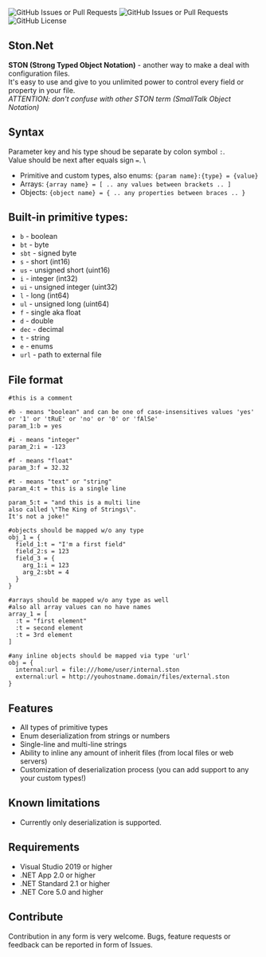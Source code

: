 ![GitHub Issues or Pull Requests](https://img.shields.io/github/issues/am1goo/Ston.Net)
![GitHub Issues or Pull Requests](https://img.shields.io/github/issues-pr/am1goo/Ston.Net)
![GitHub License](https://img.shields.io/github/license/am1goo/Ston.Net)

## Ston.Net
**STON (Strong Typed Object Notation)** - another way to make a deal with configuration files. \
It's easy to use and give to you unlimited power to control every field or property in your file. \
*ATTENTION: don't confuse with other STON term (SmallTalk Object Notation)*

## Syntax
Parameter key and his type shoud be separate by colon symbol `:`. \
Value should be next after equals sign `=`. \

- Primitive and custom types, also enums: `{param name}:{type} = {value}`
- Arrays: `{array name} = [ .. any values between brackets .. ]`
- Objects: `{object name} = { .. any properties between braces .. }`

## Built-in primitive types:
- `b` - boolean
- `bt` - byte
- `sbt` - signed byte
- `s` - short (int16)
- `us` - unsigned short (uint16)
- `i` - integer (int32)
- `ui` - unsigned integer (uint32)
- `l` - long (int64)
- `ul` - unsigned long (uint64)
- `f` - single aka float
- `d` - double
- `dec` - decimal
- `t` - string
- `e` - enums
- `url` - path to external file

## File format
```ston
#this is a comment

#b - means "boolean" and can be one of case-insensitives values 'yes' or '1' or 'tRuE' or 'no' or '0' or 'fAlSe'
param_1:b = yes

#i - means "integer"
param_2:i = -123

#f - means "float"
param_3:f = 32.32

#t - means "text" or "string"
param_4:t = this is a single line

param_5:t = "and this is a multi line
also called \"The King of Strings\".
It's not a joke!"

#objects should be mapped w/o any type
obj_1 = {
  field_1:t = "I'm a first field"
  field_2:s = 123
  field_3 = {
    arg_1:i = 123
    arg_2:sbt = 4
  }
}

#arrays should be mapped w/o any type as well
#also all array values can no have names
array_1 = [
  :t = "first element"
  :t = second element
  :t = 3rd element
]

#any inline objects should be mapped via type 'url'
obj = {
  internal:url = file:///home/user/internal.ston
  external:url = http://youhostname.domain/files/external.ston
}
```

## Features
- All types of primitive types
- Enum deserialization from strings or numbers
- Single-line and multi-line strings
- Ability to inline any amount of inherit files (from local files or web servers)
- Customization of deserialization process (you can add support to any your custom types!)

## Known limitations
- Currently only deserialization is supported.

## Requirements
- Visual Studio 2019 or higher
- .NET App 2.0 or higher
- .NET Standard 2.1 or higher
- .NET Core 5.0 and higher

## Contribute
Contribution in any form is very welcome. Bugs, feature requests or feedback can be reported in form of Issues.
